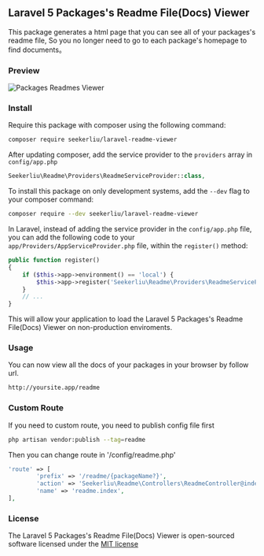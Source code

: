## Laravel 5 Packages's Readme File(Docs) Viewer

This package generates a html page that you can see all of your packages's readme file, So you no longer need to go to each package's homepage to find documents。

### Preview

![Packages Readmes Viewer](http://seekerliu.com/storage/FA1CFAF5-6F58-4D3B-BB57-115960FDC3E6.jpg)

### Install

Require this package with composer using the following command:

```bash
composer require seekerliu/laravel-readme-viewer
```

After updating composer, add the service provider to the `providers` array in `config/app.php`

```php
Seekerliu\Readme\Providers\ReadmeServiceProvider::class,
```

To install this package on only development systems, add the `--dev` flag to your composer command:

```bash
composer require --dev seekerliu/laravel-readme-viewer
```

In Laravel, instead of adding the service provider in the `config/app.php` file, you can add the following code to your `app/Providers/AppServiceProvider.php` file, within the `register()` method:

```php
public function register()
{
    if ($this->app->environment() == 'local') {
        $this->app->register('Seekerliu\Readme\Providers\ReadmeServiceProvider');
    }
    // ...
}
```

This will allow your application to load the Laravel 5 Packages's Readme File(Docs) Viewer on non-production enviroments.

### Usage

You can now view all the docs of your packages in your browser by follow url.

```bash
http://yoursite.app/readme
```

### Custom Route

If you need to custom route, you need to publish config file first

```bash
php artisan vendor:publish --tag=readme
```

Then you can change route in '/config/readme.php'

```php
'route' => [
        'prefix' => '/readme/{packageName?}',
        'action' => 'Seekerliu\Readme\Controllers\ReadmeController@index',
        'name' => 'readme.index',
],
```


### License

The Laravel 5 Packages's Readme File(Docs) Viewer is open-sourced software licensed under the [MIT license](http://opensource.org/licenses/MIT)
